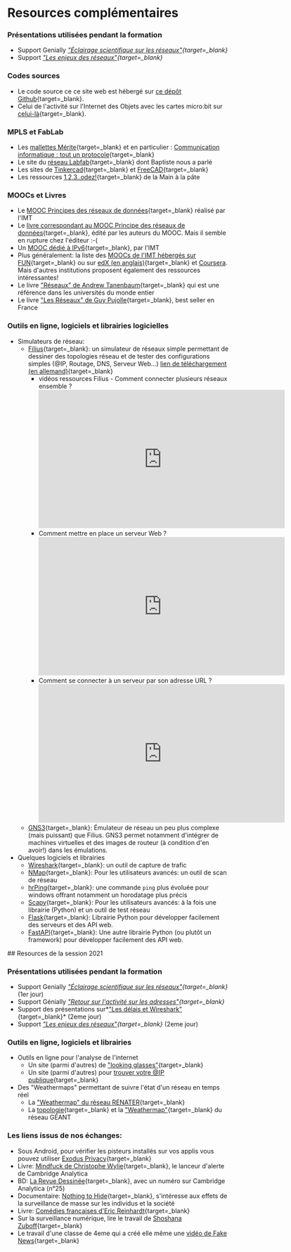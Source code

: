 # Resources complémentaires

### Présentations utilisées pendant la formation

* Support Genially *["Éclairage scientifique sur les
  réseaux"](https://view.genial.ly/60524fc89b3f0f0d928b5f9c){target=_blank}* 
* Support *["Les enjeux des réseaux"](resources/20230516--MPLS-Enjeux_des_reseaux-et_demarche_innovation.pdf){target=_blank}*

### Codes sources

* Le code source ce ce site web est hébergé sur 
[ce dépôt Github](https://github.com/whaou/mpls-reseaux){target=_blank}.
* Celui de l'activité sur l'Internet des Objets avec les cartes
micro:bit sur
[celui-là](https://github.com/whaou/mpls-reseaux-code){target=_blank}.

### MPLS et FabLab

* Les 
  [mallettes Mérite](https://bretagne.maisons-pour-la-science.org/bretagne/nos-autres-activites/ressources-pedagogiques-bretagne){target=_blank}
   et en particulier : 
   [Communication informatique : tout un protocole](https://www.imt-atlantique.fr/fr/formation/dynamique-pedagogique/merite?arg=6418_2_6538){target=_blank}
* Le site du [réseau Labfab](https://labfab.fr/){target=_blank} dont Baptiste nous a parlé
* Les sites de [Tinkercad](https://www.tinkercad.com/){target=_blank} 
  et [FreeCAD](https://www.freecadweb.org/){target=_blank}
* Les ressources 
  [1,2,3..odez!](https://fondation-lamap.org/projet/123-codez){target=_blank}
  de la Main à la pâte
### MOOCs et Livres

* Le [MOOC Principes des réseaux de
  données](https://www.fun-mooc.fr/fr/cours/principes-des-reseaux-de-donnees/?edit&language=fr){target=_blank}
  réalisé par l'IMT
* Le [livre correspondant au MOOC Principe des réseaux de
  données](https://www.eyrolles.com/Informatique/Livre/les-reseaux-9782746246591/){target=_blank},
  édité par les auteurs du MOOC. Mais il semble en rupture chez
  l'éditeur :-(
* Un [MOOC dédié à IPv6](https://www.fun-mooc.fr/fr/cours/objectif-ipv6/){target=_blank}, par l'IMT
* Plus généralement: la liste des 
  [MOOCs de l'IMT hébergés sur FUN](https://www.fun-mooc.fr/fr/etablissements/imt/){target=_blank} 
  ou sur [edX (en anglais)](https://www.edx.org/school/imtx){target=_blank}
  et [Coursera](https://www.coursera.org/imt). Mais d'autres 
  institutions proposent également des ressources intéressantes!
* Le livre ["Réseaux" de Andrew
  Tanenbaum](https://www.eyrolles.com/Informatique/Livre/reseaux-9782744075216/){target=_blank}
  qui est une référence dans les universités du monde entier
* Le livre ["Les Réseaux" de Guy
  Pujolle](https://www.eyrolles.com/Informatique/Livre/les-reseaux-9782212675351/){target=_blank},
  best seller en France


### Outils en ligne, logiciels et librairies logicielles
* Simulateurs de réseau:
    * [Filius](https://ent2d.ac-bordeaux.fr/disciplines/sti-college/2019/09/25/filius-un-logiciel-de-simulation-de-reseau-simple-et-accessible/){target=_blank}:
      un simulateur de réseaux simple permettant de dessiner des
      topologies réseau et de tester des configurations simples (@IP,
      Routage, DNS, Serveur Web...) [lien de téléchargement (en
      allemand)](https://www.lernsoftware-filius.de/Herunterladen){target=_blank}
        * vidéos ressources  Filius - Comment connecter plusieurs réseaux ensemble ?
          <iframe width="560" height="315" src="https://www.youtube.com/watch?v=bkaRSt5TUbY" 
          frameborder="0" allow="accelerometer; autoplay; clipboard-write; encrypted-media; 
          gyroscope; picture-in-picture" allowfullscreen></iframe>
        * Comment mettre en place un serveur Web ?
          <iframe width="560" height="315" src="https://www.youtube.com/watch?v=pS_rpzolCy8" 
          frameborder="0" allow="accelerometer; autoplay; clipboard-write; encrypted-media; 
          gyroscope; picture-in-picture" allowfullscreen></iframe>
        * Comment se connecter à un serveur par son adresse URL ?
          <iframe width="560" height="315" src="https://www.youtube.com/watch?v=aHAmIwBhZdU" 
          frameborder="0" allow="accelerometer; autoplay; clipboard-write; encrypted-media; 
          gyroscope; picture-in-picture" allowfullscreen></iframe>
    * [GNS3](https://www.gns3.com/){target=_blank}: Émulateur de réseau un peu plus
      complexe (mais puissant) que Filius. GNS3 permet notamment
      d'intégrer de machines virtuelles et des images de routeur (à
      condition d'en avoir!) dans les émulations.
* Quelques logiciels et librairies
    * [Wireshark](https://www.wireshark.org/){target=_blank}: un outil
      de capture de trafic
    * [NMap](https://nmap.org/){target=_blank}: Pour les utilisateurs
      avancés: un outil de scan de réseau 
    * [hrPing](https://www.cfos.de/en/ping/ping.htm){target=_blank}: une
      commande `ping` plus évoluée pour windows offrant notamment un
      horodatage plus précis
    * [Scapy](https://scapy.net/){target=_blank}: Pour les utilisateurs
      avancés: à la fois une librairie (Python) et un outil de test
      réseau
    * [Flask](https://palletsprojects.com/p/flask/){target=_blank}:
      Librairie Python pour développer facilement des serveurs et des
      API web.
    * [FastAPI](https://fastapi.tiangolo.com/){target=_blank}: Une autre
      librairie Python (ou plutôt un framework) pour développer
      facilement des API web.



## Resources de la session 2021
### Présentations utilisées pendant la formation

* Support Genially *["Éclairage scientifique sur les
  réseaux"](https://view.genial.ly/60524fc89b3f0f0d928b5f9c){target=_blank}* (1er
  jour)
* Support Génially *["Retour sur l'activité sur les adresses"](https://view.genial.ly/608725ea101f0b0d197f3dbb){target=_blank}*
* Support des présentations sur*["Les délais et Wireshark"](resources/20210428--MPLS-Delais_et_Wireshark.pdf){target=_blank}*
  (2eme jour)
* Support *["Les enjeux des
  réseaux"](resources/20210428--MPLS-Enjeux_des_reseaux.pdf){target=_blank}*
  (2eme jour)

### Outils en ligne, logiciels et librairies 

* Outils en ligne pour l'analyse de l'internet
    * Un site (parmi d'autres) de ["looking glasses"](https://www.bgp4.as/looking-glasses){target=_blank}
    * Un site (parmi d'autres) pour [trouver votre @IP publique](https://ip.lafibre.info/){target=_blank}
* Des "Weathermaps" permettant de suivre l'état d'un réseau en temps
  réel
    * La ["Weathermap" du réseau
      RENATER](https://www.renater.fr/sites/default/files/weathermap/weathermap_metropole.html){target=_blank}
    * La
      [topologie](https://www.geant.org/resources/publishingimages/geant_topology_map_december_2018.jpg){target=_blank}
      et la
      ["Weathermap"](https://tools.geant.org/portal/links/p-cacti/plugins/weathermap/weathermap-cacti-plugin.php?group_id=2){target=_blank}
      du réseau GÉANT


### Les liens issus de nos échanges:

  * Sous Android, pour vérifier les pisteurs installés sur vos applis
    vous pouvez utiliser [Exodus Privacy](https://exodus-privacy.eu.org/fr/){target=_blank}
  * Livre: [Mindfuck de Christophe Wylie](https://www.babelio.com/livres/Wylie-Mindfuck/1321716){target=_blank}, le lanceur d'alerte de Cambridge Analytica
  * BD: [La Revue Dessinée](https://www.4revues.fr/la-revue-dessinee/){target=_blank},
    avec un numéro sur Cambridge Analytica (n°25) 
  * Documentaire: [Nothing to Hide](https://fr.wikipedia.org/wiki/Nothing_to_Hide){target=_blank},
      s'intéresse aux effets de la surveillance de
    masse sur les individus et la société 
  * Livre: [Comédies françaises d'Eric Reinhardt](https://www.babelio.com/livres/Reinhardt-Comedies-francaises/1239543){target=_blank}
  * Sur la surveillance numérique, lire le travail de [Shoshana
    Zuboff](https://fr.wikipedia.org/wiki/Shoshana_Zuboff){target=_blank}
  * Le travail d'une classe de 4eme qui a créé elle même une [vidéo de
    Fake
    News](https://blog.francetvinfo.fr/l-instit-humeurs/2021/02/20/video-des-eleves-denoncent-les-chats-pour-lutter-contre-le-complotisme.html){target=_blank} <!-- lien direct vers la video: https://vimeo.com/166931978 -->
  <!-- * Description de l'activité proposée par Séverin et ses collègues 
    de l'académie de Grenoble à télécharger [ici](https://filesender.renater.fr/?s=download&token=73fefedc-2e2c-4597-b5e7-9347af9f052c){target=_blank} -->

